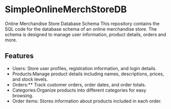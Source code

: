 

# SimpleOnlineMerchStoreDB
Online Merchandise Store Database Schema  This repository contains the SQL code for the database schema of an online merchandise store. The schema is designed to manage user information, product details, orders and more.

## Features

- Users: Store user profiles, registration information, and login details.
- Products:Manage product details including names, descriptions, prices, and stock levels.
- Orders:** Track customer orders, order dates, and order totals.
- Categories:Organize products into different categories for easy browsing.
- Order items: Stores information about products included in each order.

